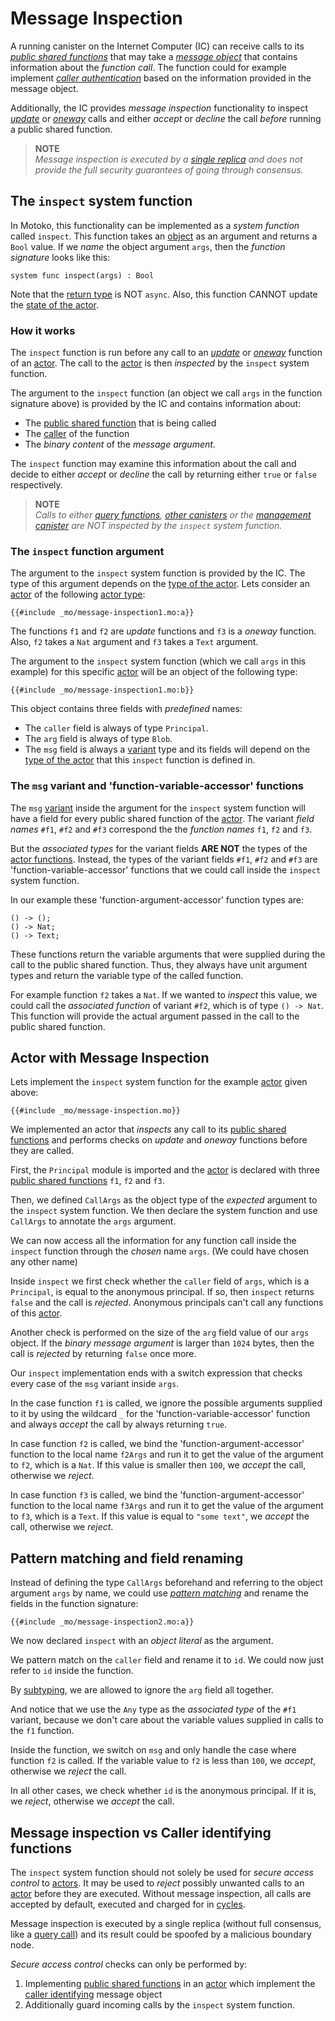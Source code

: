 # Message Inspection

A running canister on the Internet Computer (IC) can receive calls to its [_public shared functions_](/internet-computer-programming-concepts/actors.html#public-shared-functions-in-actors) that may take a [_message object_](/internet-computer-programming-concepts/principals-and-authentication.html#caller-authenticating-public-shared-functions) that contains information about the _function call_. The function could for example implement [_caller authentication_](/internet-computer-programming-concepts/principals-and-authentication.html#caller-authenticating-public-shared-functions) based on the information provided in the message object.

Additionally, the IC provides _message inspection_ functionality to inspect [_update_](/internet-computer-programming-concepts/actors.html#public-shared-update) or [_oneway_](/internet-computer-programming-concepts/actors.html#public-shared-oneway) calls and either _accept_ or _decline_ the call _before_ running a public shared function.

> **NOTE**  
> _Message inspection is executed by a [single replica](#message-inspection-vs-caller-identifying-functions) and does not provide the full security guarantees of going through consensus._

## The `inspect` system function

In Motoko, this functionality can be implemented as a _system function_ called `inspect`. This function takes an [object](/common-programming-concepts/objects-and-classes/objects.html) as an argument and returns a `Bool` value. If we _name_ the object argument `args`, then the _function signature_ looks like this:

```motoko
system func inspect(args) : Bool
```

Note that the [return type](/internet-computer-programming-concepts/actors.html#shared-types) is NOT `async`. Also, this function CANNOT update the [state of the actor](/internet-computer-programming-concepts/basic-memory-persistence.html).

### How it works

The `inspect` function is run before any call to an [_update_](/internet-computer-programming-concepts/actors.html#public-shared-update) or [_oneway_](/internet-computer-programming-concepts/actors.html#public-shared-oneway) function of an [actor](/internet-computer-programming-concepts/actors.html). The call to the [actor](/internet-computer-programming-concepts/actors.html) is then _inspected_ by the `inspect` system function.

The argument to the `inspect` function (an object we call `args` in the function signature above) is provided by the IC and contains information about:

- The [public shared function](/internet-computer-programming-concepts/actors.html#public-shared-functions-in-actors) that is being called
- The [caller](/internet-computer-programming-concepts/principals-and-authentication.html#caller-authenticating-public-shared-functions) of the function
- The _binary content_ of the _message argument_.

The `inspect` function may examine this information about the call and decide to either _accept_ or _decline_ the call by returning either `true` or `false` respectively.

> **NOTE**  
> _Calls to either [query functions](/internet-computer-programming-concepts/actors.html#public-shared-query), [other canisters](/advanced-concepts/async-programming/cross-canister-calls-and-rollbacks.html) or the [management canister](/common-internet-computer-canisters/ic-management-canister.html) are NOT inspected by the `inspect` system function._

### The `inspect` function argument

The argument to the `inspect` system function is provided by the IC. The type of this argument depends on the [type of the actor](/internet-computer-programming-concepts/actors.html#actor-type). Lets consider an [actor](/internet-computer-programming-concepts/actors.html) of the following [actor type](/internet-computer-programming-concepts/actors.html#actor-type):

```motoko
{{#include _mo/message-inspection1.mo:a}}
```

The functions `f1` and `f2` are _update_ functions and `f3` is a _oneway_ function. Also, `f2` takes a `Nat` argument and `f3` takes a `Text` argument.

The argument to the `inspect` system function (which we call `args` in this example) for this specific [actor](/internet-computer-programming-concepts/actors.html) will be an object of the following type:

```motoko
{{#include _mo/message-inspection1.mo:b}}
```

This object contains three fields with _predefined_ names:

- The `caller` field is always of type `Principal`.
- The `arg` field is always of type `Blob`.
- The `msg` field is always a [variant](/common-programming-concepts/types/variants.html) type and its fields will depend on the [type of the actor](/internet-computer-programming-concepts/actors.html#actor-type) that this `inspect` function is defined in.

### The `msg` variant and 'function-variable-accessor' functions

The `msg` [variant](/common-programming-concepts/types/variants.html) inside the argument for the `inspect` system function will have a field for every public shared function of the [actor](/internet-computer-programming-concepts/actors.html). The variant _field names_ `#f1`, `#f2` and `#f3` correspond the the _function names_ `f1`, `f2` and `f3`.

But the _associated types_ for the variant fields **ARE NOT** the types of the [actor functions](/internet-computer-programming-concepts/actors.html#public-shared-functions-in-actors). Instead, the types of the variant fields `#f1`, `#f2` and `#f3` are 'function-variable-accessor' functions that we could call inside the `inspect` system function.

In our example these 'function-argument-accessor' function types are:

```motoko
() -> ();
() -> Nat;
() -> Text;
```

These functions return the variable arguments that were supplied during the call to the public shared function. Thus, they always have unit argument types and return the variable type of the called function.

For example function `f2` takes a `Nat`. If we wanted to _inspect_ this value, we could call the _associated function_ of variant `#f2`, which is of type `() -> Nat`. This function will provide the actual argument passed in the call to the public shared function.

## Actor with Message Inspection

Lets implement the `inspect` system function for the example [actor](/internet-computer-programming-concepts/actors.html) given above:

```motoko
{{#include _mo/message-inspection.mo}}
```

We implemented an actor that _inspects_ any call to its [public shared functions](/internet-computer-programming-concepts/actors.html#public-shared-functions-in-actors) and performs checks on _update_ and _oneway_ functions before they are called.

First, the `Principal` module is imported and the [actor](/internet-computer-programming-concepts/actors.html) is declared with three [public shared functions](/internet-computer-programming-concepts/actors.html#public-shared-functions-in-actors) `f1`, `f2` and `f3`.

Then, we defined `CallArgs` as the object type of the _expected_ argument to the `inspect` system function. We then declare the system function and use `CallArgs` to annotate the `args` argument.

We can now access all the information for any function call inside the `inspect` function through the _chosen_ name `args`. (We could have chosen any other name)

Inside `inspect` we first check whether the `caller` field of `args`, which is a `Principal`, is equal to the anonymous principal. If so, then `inspect` returns `false` and the call is _rejected_. Anonymous principals can't call any functions of this [actor](/internet-computer-programming-concepts/actors.html).

Another check is performed on the size of the `arg` field value of our `args` object. If the _binary message argument_ is larger than `1024` bytes, then the call is _rejected_ by returning `false` once more.

Our `inspect` implementation ends with a switch expression that checks every case of the `msg` variant inside `args`.

In the case function `f1` is called, we ignore the possible arguments supplied to it by using the wildcard `_` for the 'function-variable-accessor' function and always _accept_ the call by always returning `true`.

In case function `f2` is called, we bind the 'function-argument-accessor' function to the local name `f2Args` and run it to get the value of the argument to `f2`, which is a `Nat`. If this value is smaller then `100`, we _accept_ the call, otherwise we _reject_.

In case function `f3` is called, we bind the 'function-argument-accessor' function to the local name `f3Args` and run it to get the value of the argument to `f3`, which is a `Text`. If this value is equal to `"some text"`, we _accept_ the call, otherwise we _reject_.

## Pattern matching and field renaming

Instead of defining the type `CallArgs` beforehand and referring to the object argument `args` by name, we could use [_pattern matching_](/common-programming-concepts/pattern-matching.html) and rename the fields in the function signature:

```motoko
{{#include _mo/message-inspection2.mo:a}}
```

We now declared `inspect` with an _object literal_ as the argument.

We pattern match on the `caller` field and rename it to `id`. We could now just refer to `id` inside the function.

By [subtyping](/advanced-types/subtyping.html), we are allowed to ignore the `arg` field all together.

And notice that we use the `Any` type as the _associated type_ of the `#f1` variant, because we don't care about the variable values supplied in calls to the `f1` function.

Inside the function, we switch on `msg` and only handle the case where function `f2` is called. If the variable value to `f2` is less than `100`, we _accept_, otherwise we _reject_ the call.

In all other cases, we check whether `id` is the anonymous principal. If it is, we _reject_, otherwise we _accept_ the call.

## Message inspection vs Caller identifying functions

The `inspect` system function should not solely be used for _secure access control_ to [actors](/internet-computer-programming-concepts/actors.html). It may be used to _reject_ possibly unwanted calls to an [actor](/internet-computer-programming-concepts/actors.html) before they are executed. Without message inspection, all calls are accepted by default, executed and charged for in [cycles](/project-deployment/cycles-and-icp.html).

Message inspection is executed by a single replica (without full consensus, like a [query call](/internet-computer-programming-concepts/actors.html#public-shared-functions-in-actors)) and its result could be spoofed by a malicious boundary node.

_Secure access control_ checks can only be performed by:

1. Implementing [public shared functions](/internet-computer-programming-concepts/actors.html#public-shared-functions-in-actors) in an [actor](/internet-computer-programming-concepts/actors.html) which implement the [caller identifying](/internet-computer-programming-concepts/principals-and-authentication.html#caller-authenticating-public-shared-functions) message object
1. Additionally guard incoming calls by the `inspect` system function.
